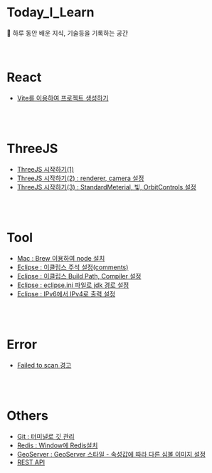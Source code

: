# Today_I_Learn
📒 하루 동안 배운 지식, 기술등을 기록하는 공간
<br><br><br>

# React

- [Vite를 이용하여 프로젝트 생성하기](https://d0u0b.tistory.com/5)

<br><br>
# ThreeJS

- [ThreeJS 시작하기(1)](https://d0u0b.tistory.com/6)
- [ThreeJS 시작하기(2) : renderer, camera 설정](https://d0u0b.tistory.com/7)
- [ThreeJS 시작하기(3) : StandardMeterial, 빛, OrbitControls 설정](https://d0u0b.tistory.com/8)

<br><br>
# Tool
- [Mac : Brew 이용하여 node 설치](https://d0u0b.tistory.com/17)
- [Eclipse : 이클립스 주석 설정(comments)](https://d0u0b.tistory.com/10)
- [Eclipse : 이클립스 Build Path, Compiler 설정](https://d0u0b.tistory.com/13)
- [Eclipse : eclipse.ini 파일로 jdk 경로 설정](https://d0u0b.tistory.com/15)
- [Eclipse : IPv6에서 IPv4로 출력 설정](https://d0u0b.tistory.com/16)

<br><br>
# Error
- [Failed to scan 경고](https://d0u0b.tistory.com/12)

<br><br>
# Others
- [Git : 터미널로 깃 관리](https://d0u0b.tistory.com/18)
- [Redis : Window에 Redis설치](https://d0u0b.tistory.com/14)
- [GeoServer : GeoServer 스타일 - 속성값에 따라 다른 심볼 이미지 설정](https://d0u0b.tistory.com/11)
- [REST API](https://d0u0b.tistory.com/9)
